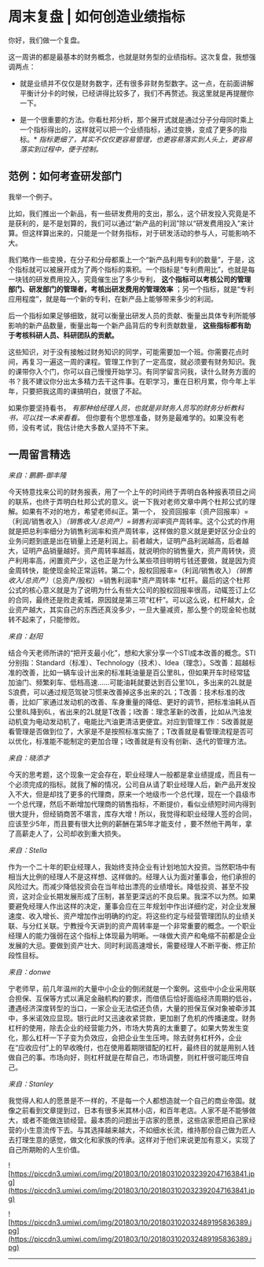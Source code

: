 # 周末复盘 | 如何创造业绩指标

你好，我们做一个复盘。

这一周讲的都是最基本的财务概念，也就是财务型的业绩指标。这次复盘，我想强调两点：

* 就是业绩并不仅仅是财务数字，还有很多非财务型数字。这一点，在前面讲解平衡计分卡的时候，已经讲得比较多了，我们不再赘述。我这里就是再提醒你一下。

* 是一个很重要的方法。你看杜邦分析，那个展开式就是通过分子分母同时乘上一个指标得出的，这样就可以把一个业绩指标，通过变换，变成了更多的指标。* *指标更细了，其实不仅仅更容易管理，也更容易落实到人头上，更容易落实到过程中，便于控制。* 

## 范例：如何考查研发部门

我举一个例子。

比如，我们推出一个新品，有一些研发费用的支出，那么，这个研发投入究竟是不是获利的，是不是划算的，我们可以通过“新产品的利润”除以“研发费用投入”来计算。但这样算出来的，只能是一个财务指标，对于研发活动的参与人，可能影响不大。

我们略作一些变换，在分子和分母都乘上一个“新产品利用专利的数量”，于是，这个指标就可以被展开成为了两个指标的乘积。一个指标是“专利费用比”，也就是每一块钱的研发费用投入，究竟催生出了多少专利， **这个指标可以考核公司的管理部门、研发部门的管理者，考核出研发费用的管理效率** ；另一个指标，就是“专利应用程度”，就是每一个新的专利，在新产品上能够带来多少的利润。

后一个指标如果足够细致，就可以衡量出研发人员的贡献、衡量出具体专利所能够影响的新产品数量，衡量出每一个新产品背后的专利贡献数量， **这些指标都有助于考核科研人员、科研团队的贡献。**

这些知识，对于没有接触过财务知识的同学，可能需要加一个班。你需要花点时间，再复习一遍这一周的课程。管理工作到了一定高度，就必须要有财务知识。我的课带你入个门，你可以自己慢慢开始学习。有同学留言问我，读什么财务方面的书？我不建议你分出太多精力去干这件事。在职学习，重在日积月累，你今年上半年，只要把我这周的课搞明白，就很了不起。

如果你要坚持看书， *有那种给经理人员，也就是非财务人员写的财务分析教科书，可以找一本来看看。* 但你要有个思想准备，财务是最难学的。如果没有老师，没有考试，我估计绝大多数人坚持不下来。

## 一周留言精选

 *来自：鹏鹏-御丰隆*

今天特意找来公司的财务报表，用了一个上午的时间终于弄明白各种报表项目之间的联系，也终于弄明白杜邦公式的意义。说一下我对老师文章中两个杜邦公式的理解。如果有不对的地方，希望老师纠正。第一个， 投资回报率（资产回报率）=（利润/销售收入）*（销售收入/总资产）=销售利润率*资产周转率。这个公式的作用就是把总利率细分为销售利润率和资产周转率，这样做的意义就是更好区分企业的业务问题到底是出在销量上还是利润上。前者越大，证明产品利润越高，后者越大，证明产品销量越好。资产周转率越高，就说明你的销售量大，资产周转快，资产利用率高，闲置资产少，这也正是为什么某些项目明明亏钱还要做，就是因为资金周转快，能使现金轮正常运转。第二个，股权回报率=（利润/销售收入）*（销售收入/总资产）*（总资产/股权）=销售利润率*资产周转率 *杠杆。最后的这个杜邦公式的核心意义就是为了说明为什么有些大公司的股权回报率很高，动辄签订上亿的合同，最终还是败走麦城，原因就是第三项“杠杆”。可以这么说，杠杆越大，企业资产越大，其实自己的东西还真没多少，一旦大量减资，那么整个的现金轮也就转不起来了，只能惨败。

 *来自：赵阳*

结合今天老师所讲的“把开支最小化”，想和大家分享一个STI成本改善的概念。STI分别指：Standard（标准）、Technology（技术）、Idea（理念）。S改善：超越标准的改善，比如一辆车设计出来的标准耗油量是百公里8L，但如果开车时经常猛加油门、频繁刹车、低档高速……可能油耗就要达到百公里10L，多出来的2L就是S浪费，可以通过规范驾驶习惯来改善掉这多出来的2L；T改善：技术标准的改善，比如厂家通过发动机的改善、车身重量的降低、更好的调节，把标准油耗从百公里8L降到6L，省出来的2L就是T改善；I改善：理念革新的改善，比如从汽油发动机变为电动发动机了，电能比汽油更清洁更便宜。对应到管理工作：S改善就是看管理是否做到位了，大家是不是按照标准实施了；T改善就是看管理流程是否可以优化，标准能不能制定的更加合理；I改善就是有没有创新、迭代的管理方法。

 *来自：晓添才*

今天的思考题，这个现象一定会存在，职业经理人一般都是拿业绩提成，而且有一个必须完成的指标。就我了解的情况，公司自从请了职业经理人后，新产品开发投入不大，但是却找了更多的代理商，原来一个地级市一个总代理，现在一个县级市一个总代理，然后不断增加代理商的销售指标，不断提价，看似业绩短时间内得到很大提升，但经销商苦不堪言，库存大增！所以，我觉得和职业经理人签的合同，应该至少5年，而且要有很大比例的薪酬在第5年才能支付 ，要不然他干两年，拿了高薪走人了，公司却收到重大损失。

 *来自：Stella*

作为一个二十年的职业经理人，我始终支持企业有计划地加大投资。当然职场中有相当大比例的经理人不是这样想、这样做的。经理人认为面对董事会，他们承担的风险过大。而减少降低投资会在当年给出漂亮的业绩增长。降低投资、甚至不投资，这对企业长期发展形成了压制，甚至更深远的不良后果。我深不以为然。如果要避免经理人作出这样的决定，董事会应在三年规划中作出详细约定，对企业发展速度、收入增长、资产增加作出明确的约定。将这些约定与经营管理团队的业绩关联、与分红关联。宁教授今天讲到的资产周转率是一个非常重要的概念。一个职业经理人的能力强弱在这个指标上体现最为明晰。一味做大资产和龟缩不前都是企业发展的大忌。要做到资产壮大、同时利润高速增长，需要经理人不断平衡、修正阶段性目标。

 *来自：donwe*

宁老师早，前几年温州的大量中小企业的倒闭就是一个案例。这些中小企业采用联合担保、互保等方式以满足金融机构的要求，而借债后恰好面临经济周期的低谷，遭遇经济深度转型的当口，一家企业无法偿还负债，大量的担保互保对象被牵涉其中，多米诺效应显现。银行此时又迅速收紧贷款，更加剧了危机的传播速度。财务杠杆的使用，除去企业的经营能力外，市场大势真的太重要了。如果大势发生变化，那么杠杆一下子变为负效应，会把企业生生压垮。除去财务杠杆外，企业在“应收应付”上的早收晚付，也在使用着期限错配的杠杆，最终目的就是用别人钱做自己的事。市场向好，则杠杆就是在帮自己，市场调整，则杠杆很可能压垮自己。

 *来自：Stanley*

我觉得人和人的愿景是不一样的，不是每一个人都想造就一个自己的商业帝国。就像之前看到文章提到过，日本有很多米其林小店，和百年老店。人家不是不能够做大，或者不能做连锁经营。最本质的问题出于店家的愿景，这些店家愿把自己家经营的小生意流传下去。与其选择越来越大，不如细水长流，维持那份自己做为匠人去打理生意的感觉，做文化和家族的传承。这样对于他们来说更加有意义，实现了自己所期盼的人生价值。

![https://piccdn3.umiwi.com/img/201803/10/201803102032392047163841.jpg](https://piccdn3.umiwi.com/img/201803/10/201803102032392047163841.jpg)

![https://piccdn3.umiwi.com/img/201803/10/201803102032489195836389.jpg](https://piccdn3.umiwi.com/img/201803/10/201803102032489195836389.jpg)

---
